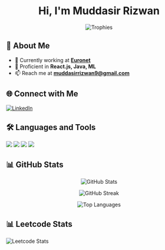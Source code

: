 <h1 align="center">Hi, I'm Muddasir Rizwan</h1>

<p align="center">
  <img src="https://github-profile-trophy.vercel.app/?username=Muddasirr&theme=dracula" alt="Trophies">
</p>

## 🚀 About Me
- 🔭 Currently working at **[Euronet](https://www.euronetworldwide.com/)**
- 🌱 Proficient in **React.js, Java, ML**
- 📫 Reach me at **muddasirrizwan9@gmail.com**

## 🌐 Connect with Me
<p align="left">
  <a href="https://www.linkedin.com/in/muddasirrizwan/" target="blank"><img src="https://img.shields.io/badge/LinkedIn-%230077B5.svg?style=for-the-badge&logo=linkedin&logoColor=white" alt="LinkedIn"/></a>
 
</p>

## 🛠 Languages and Tools
<p align="left">
  <img src="https://img.shields.io/badge/JavaScript-%23F7DF1E.svg?style=for-the-badge&logo=javascript&logoColor=black"/>
  <img src="https://img.shields.io/badge/React-%2361DAFB.svg?style=for-the-badge&logo=react&logoColor=black"/>
  <img src="https://img.shields.io/badge/Node.js-%23339933.svg?style=for-the-badge&logo=node.js&logoColor=white"/>
  <img src="https://img.shields.io/badge/PostgreSQL-%23336791.svg?style=for-the-badge&logo=postgresql&logoColor=white"/>
</p>

## 📊 GitHub Stats
<p align="center">
  <img src="https://github-readme-stats.vercel.app/api?username=Muddasirr&show_icons=true&theme=tokyonight" alt="GitHub Stats">
</p>

<p align="center">
  <img src="https://streak-stats.demolab.com?user=Muddasirr&theme=tokyonight" alt="GitHub Streak">
</p>

<p align="center">
  <img src="https://github-readme-stats.vercel.app/api/top-langs/?username=Muddasirr&layout=compact&theme=tokyonight" alt="Top Languages">
</p>

## 📊 Leetcode Stats

![Leetcode Stats](https://leetcard.jacoblin.cool/Muddasirr)
<!--
**Muddasirr/Muddasirr** is a ✨ _special_ ✨ repository because its `README.md` (this file) appears on your GitHub profile.

Here are some ideas to get you started:

- 🔭 I’m currently working on ...
- 🌱 I’m currently learning ...
- 👯 I’m looking to collaborate on ...
- 🤔 I’m looking for help with ...
- 💬 Ask me about ...
- 📫 How to reach me: ...
- 😄 Pronouns: ...
- ⚡ Fun fact: ...
-->

